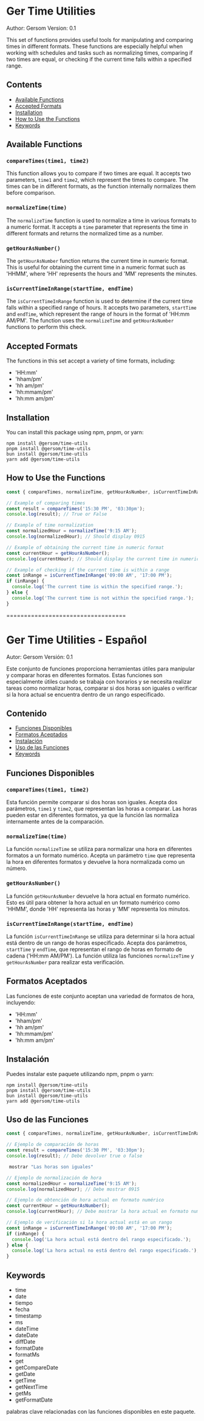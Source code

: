 # Ger Time Utilities

Author: Gersom
Version: 0.1

This set of functions provides useful tools for manipulating and comparing times in different formats. These functions are especially helpful when working with schedules and tasks such as normalizing times, comparing if two times are equal, or checking if the current time falls within a specified range.

## Contents

- [Available Functions](#available-functions)
- [Accepted Formats](#accepted-formats)
- [Installation](#installation)
- [How to Use the Functions](#how-to-use-the-functions)
- [Keywords](#keywords)

## Available Functions

### `compareTimes(time1, time2)`

This function allows you to compare if two times are equal. It accepts two parameters, `time1` and `time2`, which represent the times to compare. The times can be in different formats, as the function internally normalizes them before comparison.

### `normalizeTime(time)`

The `normalizeTime` function is used to normalize a time in various formats to a numeric format. It accepts a `time` parameter that represents the time in different formats and returns the normalized time as a number.

### `getHourAsNumber()`

The `getHourAsNumber` function returns the current time in numeric format. This is useful for obtaining the current time in a numeric format such as 'HHMM', where 'HH' represents the hours and 'MM' represents the minutes.

### `isCurrentTimeInRange(startTime, endTime)`

The `isCurrentTimeInRange` function is used to determine if the current time falls within a specified range of hours. It accepts two parameters, `startTime` and `endTime`, which represent the range of hours in the format of 'HH:mm AM/PM'. The function uses the `normalizeTime` and `getHourAsNumber` functions to perform this check.

## Accepted Formats

The functions in this set accept a variety of time formats, including:

- 'HH:mm'
- 'hham/pm'
- 'hh am/pm'
- 'hh:mmam/pm'
- 'hh:mm am/pm'

## Installation

You can install this package using npm, pnpm, or yarn:

```terminal
npm install @gersom/time-utils
pnpm install @gersom/time-utils
bun install @gersom/time-utils
yarn add @gersom/time-utils
```

## How to Use the Functions

```javascript
const { compareTimes, normalizeTime, getHourAsNumber, isCurrentTimeInRange } = require('ger-time-utils');

// Example of comparing times
const result = compareTimes('15:30 PM', '03:30pm');
console.log(result); // True or False

// Example of time normalization
const normalizedHour = normalizeTime('9:15 AM');
console.log(normalizedHour); // Should display 0915

// Example of obtaining the current time in numeric format
const currentHour = getHourAsNumber();
console.log(currentHour); // Should display the current time in numeric format, e.g., 1430

// Example of checking if the current time is within a range
const inRange = isCurrentTimeInRange('09:00 AM', '17:00 PM');
if (inRange) {
  console.log('The current time is within the specified range.');
} else {
  console.log('The current time is not within the specified range.');
}
```

==================================

# Ger Time Utilities - Español

Autor: Gersom
Versión: 0.1

Este conjunto de funciones proporciona herramientas útiles para manipular y comparar horas en diferentes formatos. Estas funciones son especialmente útiles cuando se trabaja con horarios y se necesita realizar tareas como normalizar horas, comparar si dos horas son iguales o verificar si la hora actual se encuentra dentro de un rango especificado.

## Contenido

- [Funciones Disponibles](#funciones-disponibles)
- [Formatos Aceptados](#formatos-aceptados)
- [Instalación](#instalación)
- [Uso de las Funciones](#uso-de-las-funciones)
- [Keywords](#keywords)

## Funciones Disponibles

### `compareTimes(time1, time2)`

Esta función permite comparar si dos horas son iguales. Acepta dos parámetros, `time1` y `time2`, que representan las horas a comparar. Las horas pueden estar en diferentes formatos, ya que la función las normaliza internamente antes de la comparación.

### `normalizeTime(time)`

La función `normalizeTime` se utiliza para normalizar una hora en diferentes formatos a un formato numérico. Acepta un parámetro `time` que representa la hora en diferentes formatos y devuelve la hora normalizada como un número.

### `getHourAsNumber()`

La función `getHourAsNumber` devuelve la hora actual en formato numérico. Esto es útil para obtener la hora actual en un formato numérico como 'HHMM', donde 'HH' representa las horas y 'MM' representa los minutos.

### `isCurrentTimeInRange(startTime, endTime)`

La función `isCurrentTimeInRange` se utiliza para determinar si la hora actual está dentro de un rango de horas especificado. Acepta dos parámetros, `startTime` y `endTime`, que representan el rango de horas en formato de cadena ('HH:mm AM/PM'). La función utiliza las funciones `normalizeTime` y `getHourAsNumber` para realizar esta verificación.

## Formatos Aceptados

Las funciones de este conjunto aceptan una variedad de formatos de hora, incluyendo:

- 'HH:mm'
- 'hham/pm'
- 'hh am/pm'
- 'hh:mmam/pm'
- 'hh:mm am/pm'

## Instalación

Puedes instalar este paquete utilizando npm, pnpm o yarn:

```terminal
npm install @gersom/time-utils
pnpm install @gersom/time-utils
bun install @gersom/time-utils
yarn add @gersom/time-utils
```

## Uso de las Funciones

```javascript
const { compareTimes, normalizeTime, getHourAsNumber, isCurrentTimeInRange } = require('ger-time-utils');

// Ejemplo de comparación de horas
const result = compareTimes('15:30 PM', '03:30pm');
console.log(result); // Debe devolver true o false

 mostrar "Las horas son iguales"

// Ejemplo de normalización de hora
const normalizedHour = normalizeTime('9:15 AM');
console.log(normalizedHour); // Debe mostrar 0915

// Ejemplo de obtención de hora actual en formato numérico
const currentHour = getHourAsNumber();
console.log(currentHour); // Debe mostrar la hora actual en formato numérico, por ejemplo, 1430

// Ejemplo de verificación si la hora actual está en un rango
const inRange = isCurrentTimeInRange('09:00 AM', '17:00 PM');
if (inRange) {
  console.log('La hora actual está dentro del rango especificado.');
} else {
  console.log('La hora actual no está dentro del rango especificado.');
}
```

## Keywords

- time
- date
- tiempo
- fecha
- timestamp
- ms
- dateTime
- dateDate
- diffDate
- formatDate
- formatMs
- get
- getCompareDate
- getDate
- getTime
- getNextTime
- getMs
- getFormatDate

palabras clave relacionadas con las funciones disponibles en este paquete.
